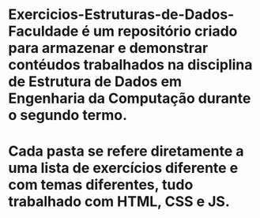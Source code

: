# Exercicios-Estruturas-de-Dados-Faculdade é um repositório criado para armazenar e demonstrar contéudos trabalhados na disciplina de Estrutura de Dados em Engenharia da Computação durante o segundo termo.

# Cada pasta se refere diretamente a uma lista de exercícios diferente e com temas diferentes, tudo trabalhado com HTML, CSS e JS.